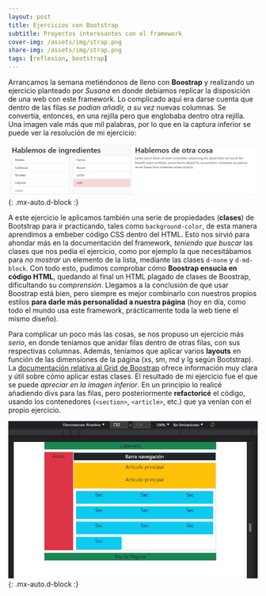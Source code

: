 ```yaml
---
layout: post
title: Ejercicios con Bootstrap
subtitle: Proyectos interesantes con el framework
cover-img: /assets/img/strap.png
share-img: /assets/img/strap.png
tags: [reflexion, bootstrap]
---
```


Arrancamos la semana metiéndonos de lleno con **Boostrap** y realizando un ejercicio planteado por *Susana* en donde debíamos replicar la disposición de una web con este framework. Lo complicado aquí era darse cuenta que dentro de las filas *se podían añadir, a su vez* nuevas columnas. Se convertía, entonces, en una rejilla pero que englobaba dentro otra rejilla. Una imagen vale más que mil palabras, por lo que en la captura inferior se puede ver la resolución de mi ejercicio:

![Ejercicio Bootstrap](/assets/img/rejillas.PNG){: .mx-auto.d-block :}

A este ejercicio le aplicamos también una serie de propiedades (**clases**) de Bootstrap para ir practicando, tales como `background-color`, de esta manera aprendimos a embeber código CSS dentro del HTML. Esto nos sirvió para ahondar más en la documentación del framework, *teniendo que buscar* las clases que nos pedía el ejercicio, como por ejemplo la que necesitábamos para *no mostrar* un elemento de la lista, mediante las clases `d-none` y `d-md-block`. Con todo esto, pudimos comprobar cómo **Boostrap ensucia en código HTML**, quedando al final un HTML plagado de clases de Boostrap, dificultando su *comprensión*. Llegamos a la conclusión de que usar Boostrap está bien, pero siempre es mejor combinarlo con nuestros propios estilos **para darle más personalidad a nuestra página** (hoy en día, como todo el mundo usa este framework, prácticamente toda la web tiene el mismo diseño).

Para complicar un poco más las cosas, se nos propuso un ejercicio más *serio*, en donde teníamos que anidar filas dentro de otras filas, con sus respectivas columnas. Además, teníamos que aplicar varios **layouts** en función de las dimensiones de la página (xs, sm, md y lg según Bootstrap). La [documentación relativa al Grid de Boostrap](https://getbootstrap.com/docs/5.1/layout/grid/) ofrece información muy clara y útil sobre cómo aplicar estas clases. El resultado de mi ejercicio fue el que se puede *apreciar en la imagen inferior*. En un principio lo realicé añadiendo divs para las filas, pero posteriormente **refactoricé** el código, usando los contenedores (`<section>`, `<article>`, etc.) que ya venían con el propio ejercicio. 

![Ejercicio Bootstrap con grid](/assets/img/bot-grid.PNG){: .mx-auto.d-block :}
